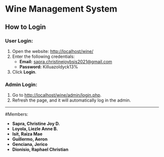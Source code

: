 # Wine Management System

## How to Login

### User Login:
1. Open the website: [http://localhost/wine/](http://localhost/wine/)
2. Enter the following credentials:
   - **Email:** sapra.christinejoybsis2021@gmail.com  
   - **Password:** Killuazoldyck13%
3. Click **Login**.

### Admin Login:
1. Go to [http://localhost/wine/admin/login.php](http://localhost/wine/admin/login.php).
2. Refresh the page, and it will automatically log in the admin.

---
#Members:
- **Sapra, Christine Joy D.**  
- **Loyola, Liezle Anne B.**  
- **Isit, Raiza Mae**  
- **Guillermo, Aeron**  
- **Genciana, Jerico**  
- **Dionisio, Raphael Christian**  
